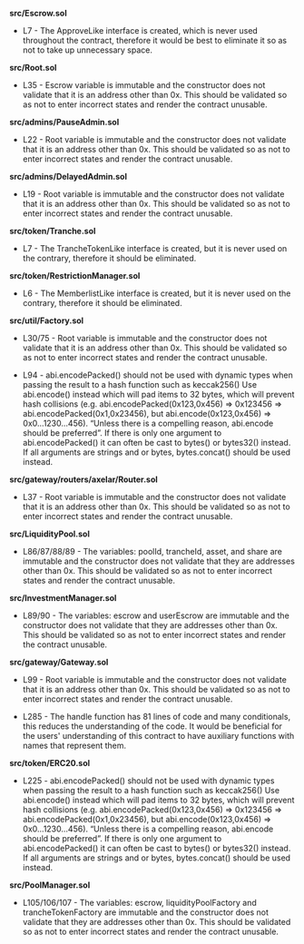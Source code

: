 **src/Escrow.sol**
- L7 - The ApproveLike interface is created, which is never used throughout the contract, therefore it would be best to eliminate it so as not to take up unnecessary space.


**src/Root.sol**
- L35 - Escrow variable is immutable and the constructor does not validate that it is an address other than 0x. This should be validated so as not to enter incorrect states and render the contract unusable.


**src/admins/PauseAdmin.sol**
- L22 - Root variable is immutable and the constructor does not validate that it is an address other than 0x. This should be validated so as not to enter incorrect states and render the contract unusable.


**src/admins/DelayedAdmin.sol**
- L19 - Root variable is immutable and the constructor does not validate that it is an address other than 0x. This should be validated so as not to enter incorrect states and render the contract unusable.


**src/token/Tranche.sol**
- L7 - The TrancheTokenLike interface is created, but it is never used on the contrary, therefore it should be eliminated.


**src/token/RestrictionManager.sol**
- L6 - The MemberlistLike interface is created, but it is never used on the contrary, therefore it should be eliminated.


**src/util/Factory.sol**
- L30/75 - Root variable is immutable and the constructor does not validate that it is an address other than 0x. This should be validated so as not to enter incorrect states and render the contract unusable.

- L94 - abi.encodePacked() should not be used with dynamic types when passing the result to a hash function such as keccak256()
Use abi.encode() instead which will pad items to 32 bytes, which will prevent hash collisions (e.g. abi.encodePacked(0x123,0x456) => 0x123456 => abi.encodePacked(0x1,0x23456), but abi.encode(0x123,0x456) => 0x0...1230...456). “Unless there is a compelling reason, abi.encode should be preferred”. If there is only one argument to abi.encodePacked() it can often be cast to bytes() or bytes32() instead.
If all arguments are strings and or bytes, bytes.concat() should be used instead.


**src/gateway/routers/axelar/Router.sol**
- L37 - Root variable is immutable and the constructor does not validate that it is an address other than 0x. This should be validated so as not to enter incorrect states and render the contract unusable.


**src/LiquidityPool.sol**
- L86/87/88/89 - The variables: poolId, trancheId, asset, and share are immutable and the constructor does not validate that they are addresses other than 0x. This should be validated so as not to enter incorrect states and render the contract unusable.


**src/InvestmentManager.sol**
- L89/90 - The variables: escrow and userEscrow are immutable and the constructor does not validate that they are addresses other than 0x. This should be validated so as not to enter incorrect states and render the contract unusable.


**src/gateway/Gateway.sol**
- L99 - Root variable is immutable and the constructor does not validate that it is an address other than 0x. This should be validated so as not to enter incorrect states and render the contract unusable.

- L285 - The handle function has 81 lines of code and many conditionals, this reduces the understanding of the code. It would be beneficial for the users' understanding of this contract to have auxiliary functions with names that represent them.


**src/token/ERC20.sol**
- L225 - abi.encodePacked() should not be used with dynamic types when passing the result to a hash function such as keccak256()
Use abi.encode() instead which will pad items to 32 bytes, which will prevent hash collisions (e.g. abi.encodePacked(0x123,0x456) => 0x123456 => abi.encodePacked(0x1,0x23456), but abi.encode(0x123,0x456) => 0x0...1230...456). “Unless there is a compelling reason, abi.encode should be preferred”. If there is only one argument to abi.encodePacked() it can often be cast to bytes() or bytes32() instead.
If all arguments are strings and or bytes, bytes.concat() should be used instead.


**src/PoolManager.sol**
- L105/106/107 - The variables: escrow, liquidityPoolFactory and trancheTokenFactory are immutable and the constructor does not validate that they are addresses other than 0x. This should be validated so as not to enter incorrect states and render the contract unusable.


